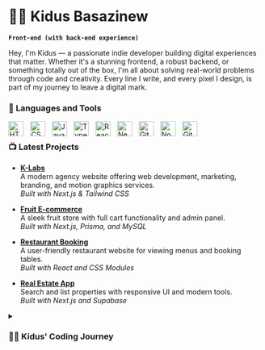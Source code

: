 # 🏄‍♂️ Kidus Basazinew
**`Front-end (with back-end experience)`**

Hey, I'm Kidus — a passionate indie developer building digital experiences that matter. Whether it's a stunning frontend, a robust backend, or something totally out of the box, I'm all about solving real-world problems through code and creativity. Every line I write, and every pixel I design, is part of my journey to leave a digital mark.
<br/>
### 🧰 Languages and Tools
<img align="left" alt="HTML" width="30px" style="padding-right:10px;" src="https://cdn.jsdelivr.net/gh/devicons/devicon/icons/html5/html5-plain.svg" />
<img align="left" alt="CSS" width="30px" style="padding-right:10px;" src="https://cdn.jsdelivr.net/gh/devicons/devicon/icons/css3/css3-plain.svg" />
<img align="left" alt="JavaScript" width="30px" style="padding-right:10px;" src="https://cdn.jsdelivr.net/gh/devicons/devicon/icons/javascript/javascript-plain.svg" />
<img align="left" alt="TypeScript" width="30px" style="padding-right:10px;" src="https://cdn.jsdelivr.net/gh/devicons/devicon/icons/typescript/typescript-plain.svg" />
<img align="left" alt="React" width="30px" style="padding-right:10px;" src="https://cdn.jsdelivr.net/gh/devicons/devicon/icons/react/react-original.svg" />
<img align="left" alt="NextJs" width="30px" style="padding-right:10px;" src="https://cdn.jsdelivr.net/gh/devicons/devicon/icons/nextjs/nextjs-line.svg" />
<img align="left" alt="Git" width="30px" style="padding-right:10px;" src="https://cdn.jsdelivr.net/gh/devicons/devicon/icons/git/git-original.svg" />
<img align="left" alt="NodeJS" width="30px" style="padding-right:10px;" src="https://cdn.jsdelivr.net/gh/devicons/devicon/icons/nodejs/nodejs-original.svg" />
<img align="left" alt="GitHub" width="30px" style="padding-right:10px;" src="https://cdn.jsdelivr.net/gh/devicons/devicon/icons/github/github-original.svg" />
<br />


<!-- BEGIN YOUTUBE-CARDS -->
### 📺 Latest Projects


- **[K-Labs](https://klabs.vercel.app)**  
  A modern agency website offering web development, marketing, branding, and motion graphics services.  
  _Built with Next.js & Tailwind CSS_

- **[Fruit E-commerce](https://github.com/KidusBasazinew/fruit-ecommerce)**  
  A sleek fruit store with full cart functionality and admin panel.  
  _Built with Next.js, Prisma, and MySQL_

- **[Restaurant Booking](https://github.com/KidusBasazinew/restaurant-booking)**  
  A user-friendly restaurant website for viewing menus and booking tables.  
  _Built with React and CSS Modules_

- **[Real Estate App](https://github.com/KidusBasazinew/real-estate-app)**  
  Search and list properties with responsive UI and modern tools.  
  _Built with Next.js and Supabase_



<details>
  <summary><h3>👨‍💻 Kidus' Coding Journey</h3></summary>

  <p>
    Hi, I'm <strong>Kidus Basazinew</strong> — a passionate and self-driven <strong>Front-End Developer</strong> with hands-on experience in <strong>Back-End Development</strong>.
  </p>

  <p>
    My journey in tech began with a childhood curiosity. I loved playing video games and watching animations, always wondering <em>"how do they make these?"</em> That curiosity led me into game development, where I started exploring how games are built.
  </p>

  <p>
    Although game dev was exciting, I realized it involves many complex areas — like physics engines and simulations — that were difficult to handle on my own, especially as a beginner.
  </p>

  <p>
    So, I shifted to <strong>web development</strong>, and that’s where everything clicked. I quickly picked up <strong>HTML</strong> and <strong>CSS</strong>, followed by <strong>JavaScript</strong>. Each stage of learning was exciting — I built projects like a calculator, weather app, and e-commerce layout.
  </p>

  <p>
    Learning <strong>React</strong> was a game-changer, and diving into <strong>Next.js</strong> brought full-stack power to my skillset — from routing to API handling.
  </p>

  <p>
    I later explored backend technologies like <strong>CRUD operations</strong>, <strong>ORMs</strong>, and <strong>database integrations</strong>. This enabled me to create real-world, production-level applications.
  </p>

  <p>Some of my notable projects include:</p>
  <ul>
    <li>🏨 A <strong>Hotel Management System</strong> with full backend integration.</li>
    <li>🍽️ A <strong>Restaurant Table Booking and Ordering System</strong>.</li>
    <li>🧠 An <strong>AI-Based Travel Planner</strong> that checks weather conditions and recommends dynamic trips.</li>
  </ul>

  <p>
    I love solving real-world problems through code and constantly explore new tools, technologies, and ways to build impactful solutions.
  </p>
</details>


[website]: https://kidusbws.vercel.app
